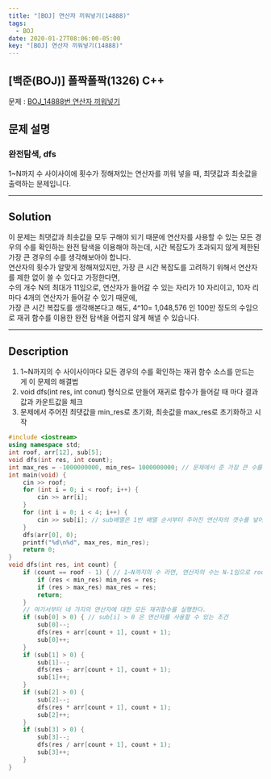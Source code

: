 ```yaml
---
title: "[BOJ] 연산자 끼워넣기(14888)"
tags:
  - BOJ
date: 2020-01-27T08:06:00-05:00
key: "[BOJ] 연산자 끼워넣기(14888)"
---
```


## [백준(BOJ)] 폴짝폴짝(1326) C++

<!--more-->

문제 : [BOJ_14888번 연산자 끼워넣기](https://www.acmicpc.net/problem/14888)

## 문제 설명

### 완전탐색, dfs

1~N까지 수 사이사이에 횟수가 정해져있는 연산자를 끼워 넣을 때, 최댓값과 최솟값을 출력하는 문제입니다.

---

## Solution

이 문제는 최댓값과 최솟값을 모두 구해야 되기 때문에 연산자를 사용할 수 있는 모든 경우의 수를 확인하는 완전 탐색을 이용해야 하는데,
시간 복잡도가 초과되지 않게 제한된 가장 큰 경우의 수를 생각해보아야 합니다.<br>
연산자의 횟수가 알맞게 정해져있지만, 가장 큰 시간 복잡도를 고려하기 위해서 연산자를 제한 없이 쓸 수 있다고 가정한다면,<br>
수의 개수 N의 최대가 11임으로, 연산자가 들어갈 수 있는 자리가 10 자리이고, 10자 리마다 4개의 연산자가 들어갈 수 있기 때문에,<br>
가장 큰 시간 복잡도를 생각해본다고 해도, 4^10= 1,048,576 인 100만 정도의 수임으로 재귀 함수를 이용한 완전 탐색을 어렵지 않게 해낼 수 있습니다.<br>

---

## Description

1. 1~N까지의 수 사이사이마다 모든 경우의 수를 확인하는 재귀 함수 소스를 만드는 게 이 문제의 해결법<br>
2. void dfs(int res, int conut) 형식으로 만들어 재귀로 함수가 들어갈 때 마다 결과값과 카운트값을 체크<br>
3. 문제에서 주어진 최댓값을 min_res로 초기화, 최솟값을 max_res로 초기화하고 시작<br>

```cpp
#include <iostream>
using namespace std;
int roof, arr[12], sub[5];
void dfs(int res, int count);
int max_res = -1000000000, min_res= 1000000000; // 문제에서 준 가장 큰 수를 min_res에, 가장 작은 수를 max_res에 미리 선언
int main(void) {
	cin >> roof;
	for (int i = 0; i < roof; i++) {
		cin >> arr[i];
	}
	for (int i = 0; i < 4; i++) {
		cin >> sub[i]; // sub배열은 1번 배열 순서부터 주어진 연산자의 갯수를 넣어준다.
	}
	dfs(arr[0], 0);
	printf("%d\n%d", max_res, min_res);
	return 0;
}
void dfs(int res, int count) {
	if (count == roof - 1) { // 1~N까지의 수 라면, 연산자의 수는 N-1임으로 roof-1
		if (res < min_res) min_res = res;
		if (res > max_res) max_res = res;
		return;
	}
	// 여기서부터 네 가지의 연산자에 대한 모든 재귀함수를 실행한다.
	if (sub[0] > 0) { // sub[i] > 0 은 연산자를 사용할 수 있는 조건
		sub[0]--;
		dfs(res + arr[count + 1], count + 1);
		sub[0]++;
	}
	if (sub[1] > 0) {
		sub[1]--;
		dfs(res - arr[count + 1], count + 1);
		sub[1]++;
	}
	if (sub[2] > 0) {
		sub[2]--;
		dfs(res * arr[count + 1], count + 1);
		sub[2]++;
	}
	if (sub[3] > 0) {
		sub[3]--;
		dfs(res / arr[count + 1], count + 1);
		sub[3]++;
	}
}
```
